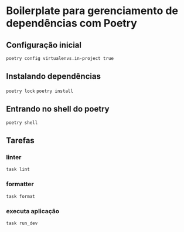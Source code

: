 # Boilerplate para gerenciamento de dependências com Poetry

## Configuração inicial
`poetry config virtualenvs.in-project true`

## Instalando dependências
`poetry lock`
`poetry install`

## Entrando no shell do poetry
`poetry shell`

## Tarefas

### linter
`task lint`

### formatter
`task format`

### executa aplicação
`task run_dev`
